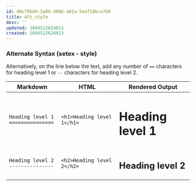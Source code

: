 ```yaml
---
id: 40c79bd4-3a0d-4086-a81a-5eaf18bca760
title: Alt_style
desc: ''
updated: 1604522624013
created: 1604522624013
---
```


### Alternate Syntax (setex - style)

Alternatively, on the line below the text, add any number of `==` characters for heading level 1 or `--` characters for heading level 2.

Markdown | HTML | Rendered Output
---------|------|----------------
`Heading level 1 `<br>`===============`| `<h1>Heading level 1</h1>` | <h1>Heading level 1</h1>
`Heading level 2`<br>`---------------` | `<h2>Heading level 2</h2>` | <h2>Heading level 2</h2>
